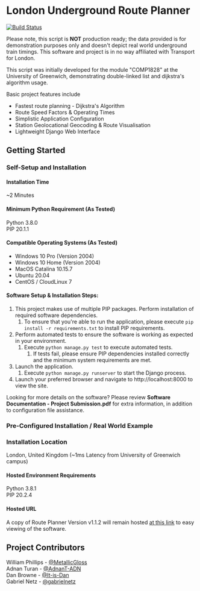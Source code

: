 # London Underground Route Planner

[![Build Status](https://travis-ci.com/metallicgloss/COMP1828-Coursework.svg?token=qhe4xK4Y5TeknywzyUwA&branch=main)](https://travis-ci.com/metallicgloss/COMP1828-Coursework)

Please note, this script is **NOT** production ready; the data provided is for demonstration purposes only and doesn't depict real world underground train timings. This software and project is in no way affiliated with Transport for London.  

This script was initially developed for the module "COMP1828" at the University of Greenwich, demonstrating double-linked list and dijkstra's algorithm usage.

Basic project features include
- Fastest route planning - Dijkstra's Algorithm
- Route Speed Factors & Operating Times
- Simplistic Application Configuration
- Station Geolocational Geocoding & Route Visualisation
- Lightweight Django Web Interface

## Getting Started
### Self-Setup and Installation
#### Installation Time
~2 Minutes

#### Minimum Python Requirement (As Tested)
Python 3.8.0  
PIP 20.1.1

#### Compatible Operating Systems (As Tested)
- Windows 10 Pro (Version 2004)
- Windows 10 Home (Version 2004)
- MacOS Catalina 10.15.7
- Ubuntu 20.04
- CentOS / CloudLinux 7

#### Software Setup & Installation Steps:
1. This project makes use of multiple PIP packages. Perform installation of required software dependencies.
    1. To ensure that you're able to run the application, please execute `pip install -r requirements.txt` to install PIP requirements.
1. Perform automated tests to ensure the software is working as expected in your environment.
    1. Execute `python manage.py test` to execute automated tests.
        1. If tests fail, please ensure PIP dependencies installed correctly and the minimum system requirements are met.
1. Launch the application.
    1. Execute `python manage.py runserver` to start the Django process.
1. Launch your preferred browser and navigate to http://localhost:8000 to view the site.

Looking for more details on the software? Please review **Software Documentation - Project Submission.pdf** for extra information, in addition to configuration file assistance.

### Pre-Configured Installation / Real World Example
### Installation Location
London, United Kingdom (~1ms Latency from University of Greenwich campus)

#### Hosted Environment Requirements
Python 3.8.1  
PIP 20.2.4 

#### Hosted URL
A copy of Route Planner Version v1.1.2 will remain hosted [at this link](https://comp1828.universitycourse.work/)  to easy viewing of the software.

## Project Contributors
William Phillips - [@MetallicGloss](https://github.com/MetallicGloss)  
Adnan Turan - [@AdnanT-ADN](https://github.com/AdnanT-ADN)  
Dan Browne - [@It-is-Dan](https://github.com/It-is-Dan)  
Gabriel Netz - [@gabrielnetz](https://github.com/gabrielnetz)  
